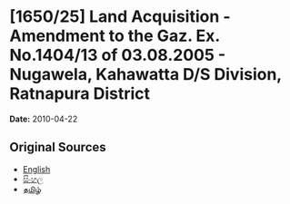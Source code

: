 # [1650/25] Land Acquisition - Amendment to the Gaz. Ex. No.1404/13 of 03.08.2005 - Nugawela, Kahawatta D/S Division, Ratnapura District

**Date:** 2010-04-22

## Original Sources

- [English](https://documents.gov.lk/view/extra-gazettes/2010/4/1650-25_E.pdf)
- [සිංහල](https://documents.gov.lk/view/extra-gazettes/2010/4/1650-25_S.pdf)
- [தமிழ்](https://documents.gov.lk/view/extra-gazettes/2010/4/1650-25_T.pdf)
